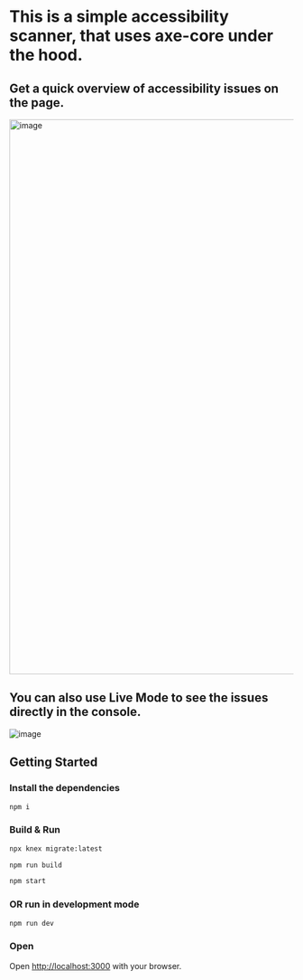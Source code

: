 # This is a simple accessibility scanner, that uses axe-core under the hood.

## Get a quick overview of accessibility issues on the page.

<img width="999" height="982" alt="image" src="https://github.com/user-attachments/assets/cfb9c84a-cbcb-4e8f-9080-8fc044d1d36e" />

## You can also use Live Mode to see the issues directly in the console.

![image](https://github.com/user-attachments/assets/d2885cd2-07b4-4e8b-9a6c-e2afe9f2d655)

## Getting Started

### Install the dependencies
```bash
npm i
```

### Build & Run

```bash
npx knex migrate:latest
```
```bash
npm run build
```
```bash
npm start
```

### OR run in development mode

```bash
npm run dev
```

### Open

Open [http://localhost:3000](http://localhost:3000) with your browser.
